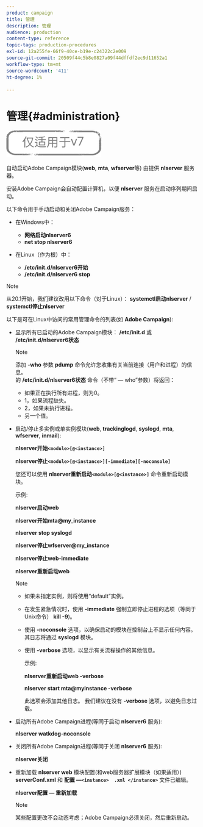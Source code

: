 ```yaml
---
product: campaign
title: 管理
description: 管理
audience: production
content-type: reference
topic-tags: production-procedures
exl-id: 12a255fe-66f9-40ce-b19e-c24322c2e009
source-git-commit: 20509f44c5b8e0827a09f44dffdf2ec9d11652a1
workflow-type: tm+mt
source-wordcount: '411'
ht-degree: 1%

---
```


# 管理{#administration}

![](../../assets/v7-only.svg)

自动启动Adobe Campaign模块(**web**, **mta**, **wfserver**&#x200B;等) 由提供 **nlserver** 服务器。

安装Adobe Campaign会自动配置计算机，以便 **nlserver** 服务在启动序列期间启动。

以下命令用于手动启动和关闭Adobe Campaign服务：

* 在Windows中：

   * **网络启动nlserver6**
   * **net stop nlserver6**

* 在Linux（作为根）中：

   * **/etc/init.d/nlserver6开始**
   * **/etc/init.d/nlserver6 stop**

>[!NOTE]
>
>从20.1开始，我们建议改用以下命令（对于Linux）： **systemctl启动nlserver** / **systemctl停止nlserver**

以下是可在Linux中访问的常用管理命令的列表(如 **Adobe Campaign**):

* 显示所有已启动的Adobe Campaign模块： **/etc/init.d** 或 **/etc/init.d/nlserver6状态**

   >[!NOTE]
   >
   >添加 **-who** 参数 **pdump** 命令允许您收集有关当前连接（用户和进程）的信息。\
   >的 **/etc/init.d/nlserver6状态** 命令（不带“ — who”参数）将返回：
   >
   >    * 如果正在执行所有进程，则为0。
   >    * 1，如果流程缺失。
   >    * 2，如果未执行进程。
   >    * 另一个值。


* 启动/停止多实例或单实例模块(**web**, **trackinglogd**, **syslogd**, **mta**, **wfserver**, **inmail**):

   **nlserver开始`<module>[@<instance>]`**

   **nlserver停止`<module>[@<instance>][-immediate][-noconsole]`**

   您还可以使用 **nlserver重新启动`<module>[@<instance>]`** 命令重新启动模块。

   示例:

   **nlserver启动web**

   **nlserver开始mta@my_instance**

   **nlserver stop syslogd**

   **nlserver停止wfserver@my_instance**

   **nlserver停止web-immediate**

   **nlserver重新启动web**

   >[!NOTE]
   >
   >* 如果未指定实例，则将使用“default”实例。
   >* 在发生紧急情况时，使用 **-immediate** 强制立即停止进程的选项（等同于Unix命令） **kill -9**)。
   >* 使用 **-noconsole** 选项，以确保启动的模块在控制台上不显示任何内容。 其日志将通过 **syslogd** 模块。
   >* 使用 **-verbose** 选项，以显示有关流程操作的其他信息。
   >
   >   示例:
   >
   >   **nlserver重新启动web -verbose**
   >
   >   **nlserver start mta@myinstance -verbose**
   >
   >   此选项会添加其他日志。 我们建议在没有 **-verbose** 选项，以避免日志过载。


* 启动所有Adobe Campaign进程(等同于启动 **nlserver6** 服务):

   **nlserver watkdog-noconsole**

* 关闭所有Adobe Campaign进程(等同于关闭 **nlserver6** 服务):

   **nlserver关闭**

* 重新加载 **nlserver web** 模块配置(和web服务器扩展模块（如果适用）) **serverConf.xml** 和 **配置 —`<instance>  .xml </instance>`** 文件已编辑。

   **nlserver配置 — 重新加载**

   >[!NOTE]
   >
   >某些配置更改不会动态考虑；Adobe Campaign必须关闭，然后重新启动。
